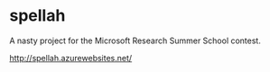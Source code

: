 spellah
=======

A nasty project for the Microsoft Research Summer School contest.

<http://spellah.azurewebsites.net/>
